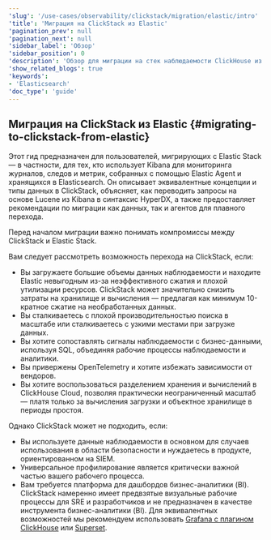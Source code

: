 ```yaml
---
'slug': '/use-cases/observability/clickstack/migration/elastic/intro'
'title': 'Миграция на ClickStack из Elastic'
'pagination_prev': null
'pagination_next': null
'sidebar_label': 'Обзор'
'sidebar_position': 0
'description': 'Обзор для миграции на стек наблюдаемости ClickHouse из Elastic'
'show_related_blogs': true
'keywords':
- 'Elasticsearch'
'doc_type': 'guide'
---
```

## Миграция на ClickStack из Elastic {#migrating-to-clickstack-from-elastic}

Этот гид предназначен для пользователей, мигрирующих с Elastic Stack — в частности, для тех, кто использует Kibana для мониторинга журналов, следов и метрик, собранных с помощью Elastic Agent и хранящихся в Elasticsearch. Он описывает эквивалентные концепции и типы данных в ClickStack, объясняет, как переводить запросы на основе Lucene из Kibana в синтаксис HyperDX, а также предоставляет рекомендации по миграции как данных, так и агентов для плавного перехода.

Перед началом миграции важно понимать компромиссы между ClickStack и Elastic Stack.

Вам следует рассмотреть возможность перехода на ClickStack, если:

- Вы загружаете большие объемы данных наблюдаемости и находите Elastic невыгодным из-за неэффективного сжатия и плохой утилизации ресурсов. ClickStack может значительно снизить затраты на хранилище и вычисления — предлагая как минимум 10-кратное сжатие на необработанных данных.
- Вы сталкиваетесь с плохой производительностью поиска в масштабе или сталкиваетесь с узкими местами при загрузке данных.
- Вы хотите сопоставлять сигналы наблюдаемости с бизнес-данными, используя SQL, объединяя рабочие процессы наблюдаемости и аналитики.
- Вы привержены OpenTelemetry и хотите избежать зависимости от вендоров.
- Вы хотите воспользоваться разделением хранения и вычислений в ClickHouse Cloud, позволяя практически неограниченный масштаб — платя только за вычисления загрузки и объектное хранилище в периоды простоя.

Однако ClickStack может не подходить, если:

- Вы используете данные наблюдаемости в основном для случаев использования в области безопасности и нуждаетесь в продукте, ориентированном на SIEM.
- Универсальное профилирование является критически важной частью вашего рабочего процесса.
- Вам требуется платформа для дашбордов бизнес-аналитики (BI). ClickStack намеренно имеет предвзятые визуальные рабочие процессы для SRE и разработчиков и не предназначен в качестве инструмента бизнес-аналитики (BI). Для эквивалентных возможностей мы рекомендуем использовать [Grafana с плагином ClickHouse](/integrations/grafana) или [Superset](/integrations/superset).